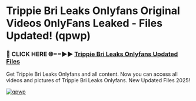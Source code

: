 # Trippie Bri Leaks Onlyfans Original Videos 0nlyFans Leaked - Files Updated! (qpwp)

<h3>🔴 CLICK HERE 🌐==►► <a href="https://tinyurl.com/2jnfzry5" rel="nofollow">Trippie Bri Leaks Onlyfans Updated Files</a></h3>

Get Trippie Bri Leaks Onlyfans and all content. Now you can access all videos and pictures of Trippie Bri Leaks Onlyfans. New Updated Files 2025!

[![qpwp](https://i.imgur.com/GyGTBgg.gif)](https://tinyurl.com/2jnfzry5)
